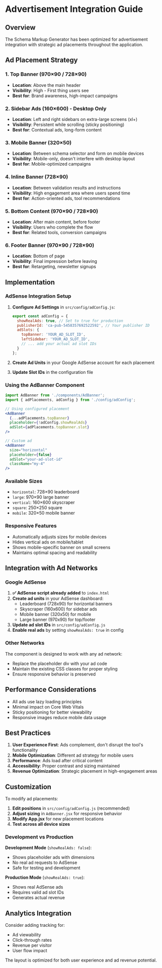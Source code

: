 # Advertisement Integration Guide

## Overview
The Schema Markup Generator has been optimized for advertisement integration with strategic ad placements throughout the application.

## Ad Placement Strategy

### 1. **Top Banner** (970×90 / 728×90)
- **Location**: Above the main header
- **Visibility**: High - First thing users see
- **Best for**: Brand awareness, high-impact campaigns

### 2. **Sidebar Ads** (160×600) - Desktop Only
- **Location**: Left and right sidebars on extra-large screens (xl+)
- **Visibility**: Persistent while scrolling (sticky positioning)
- **Best for**: Contextual ads, long-form content

### 3. **Mobile Banner** (320×50)
- **Location**: Between schema selector and form on mobile devices
- **Visibility**: Mobile-only, doesn't interfere with desktop layout
- **Best for**: Mobile-optimized campaigns

### 4. **Inline Banner** (728×90)
- **Location**: Between validation results and instructions
- **Visibility**: High engagement area where users spend time
- **Best for**: Action-oriented ads, tool recommendations

### 5. **Bottom Content** (970×90 / 728×90)
- **Location**: After main content, before footer
- **Visibility**: Users who complete the flow
- **Best for**: Related tools, conversion campaigns

### 6. **Footer Banner** (970×90 / 728×90)
- **Location**: Bottom of page
- **Visibility**: Final impression before leaving
- **Best for**: Retargeting, newsletter signups

## Implementation

### AdSense Integration Setup

1. **Configure Ad Settings** in `src/config/adConfig.js`:
   ```javascript
   export const adConfig = {
     showRealAds: true, // Set to true for production
     publisherId: 'ca-pub-5458357692522592', // Your publisher ID
     adSlots: {
       topBanner: 'YOUR_AD_SLOT_ID',
       leftSidebar: 'YOUR_AD_SLOT_ID',
       // ... add your actual ad slot IDs
     }
   };
   ```

2. **Create Ad Units** in your Google AdSense account for each placement

3. **Update Slot IDs** in the configuration file

### Using the AdBanner Component

```jsx
import AdBanner from './components/AdBanner';
import { adPlacements, adConfig } from './config/adConfig';

// Using configured placement
<AdBanner 
  {...adPlacements.topBanner}
  placeholder={!adConfig.showRealAds}
  adSlot={adPlacements.topBanner.slot}
/>

// Custom ad
<AdBanner 
  size="horizontal" 
  placeholder={false}
  adSlot="your-ad-slot-id"
  className="my-4"
/>
```

### Available Sizes
- `horizontal`: 728×90 leaderboard
- `large`: 970×90 large banner  
- `vertical`: 160×600 skyscraper
- `square`: 250×250 square
- `mobile`: 320×50 mobile banner

### Responsive Features
- Automatically adjusts sizes for mobile devices
- Hides vertical ads on mobile/tablet
- Shows mobile-specific banner on small screens
- Maintains optimal spacing and readability

## Integration with Ad Networks

### Google AdSense
1. **✅ AdSense script already added** to `index.html`
2. **Create ad units** in your AdSense dashboard:
   - Leaderboard (728x90) for horizontal banners
   - Skyscraper (160x600) for sidebar ads  
   - Mobile banner (320x50) for mobile
   - Large banner (970x90) for top/footer
3. **Update ad slot IDs** in `src/config/adConfig.js`
4. **Enable real ads** by setting `showRealAds: true` in config

### Other Networks
The component is designed to work with any ad network:
- Replace the placeholder div with your ad code
- Maintain the existing CSS classes for proper styling
- Ensure responsive behavior is preserved

## Performance Considerations

- All ads use lazy loading principles
- Minimal impact on Core Web Vitals
- Sticky positioning for better viewability
- Responsive images reduce mobile data usage

## Best Practices

1. **User Experience First**: Ads complement, don't disrupt the tool's functionality
2. **Mobile Optimization**: Different ad strategy for mobile users
3. **Performance**: Ads load after critical content
4. **Accessibility**: Proper contrast and sizing maintained
5. **Revenue Optimization**: Strategic placement in high-engagement areas

## Customization

To modify ad placements:
1. **Edit positions** in `src/config/adConfig.js` (recommended)
2. **Adjust sizing** in `AdBanner.jsx` for responsive behavior
3. **Modify App.jsx** for new placement locations
4. **Test across all device sizes**

### Development vs Production

**Development Mode** (`showRealAds: false`):
- Shows placeholder ads with dimensions
- No real ad requests to AdSense
- Safe for testing and development

**Production Mode** (`showRealAds: true`):
- Shows real AdSense ads
- Requires valid ad slot IDs
- Generates actual revenue

## Analytics Integration

Consider adding tracking for:
- Ad viewability
- Click-through rates
- Revenue per visitor
- User flow impact

The layout is optimized for both user experience and ad revenue potential.